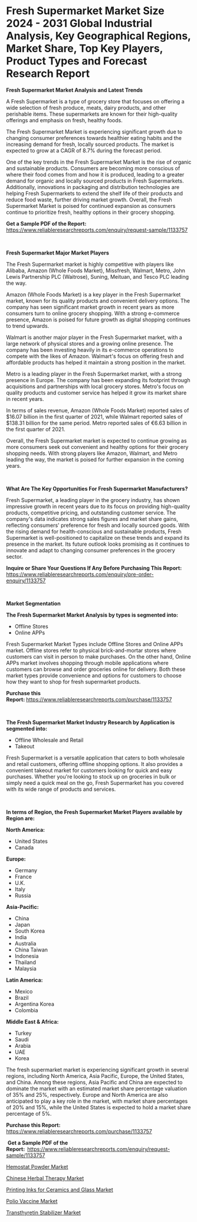 <p><h1>Fresh Supermarket Market Size 2024 - 2031 Global Industrial Analysis, Key Geographical Regions, Market Share, Top Key Players, Product Types and Forecast Research Report</h1></p><p><strong>Fresh Supermarket Market Analysis and Latest Trends</strong></p>
<p><p>A Fresh Supermarket is a type of grocery store that focuses on offering a wide selection of fresh produce, meats, dairy products, and other perishable items. These supermarkets are known for their high-quality offerings and emphasis on fresh, healthy foods.</p><p>The Fresh Supermarket Market is experiencing significant growth due to changing consumer preferences towards healthier eating habits and the increasing demand for fresh, locally sourced products. The market is expected to grow at a CAGR of 8.7% during the forecast period.</p><p>One of the key trends in the Fresh Supermarket Market is the rise of organic and sustainable products. Consumers are becoming more conscious of where their food comes from and how it is produced, leading to a greater demand for organic and locally sourced products in Fresh Supermarkets. Additionally, innovations in packaging and distribution technologies are helping Fresh Supermarkets to extend the shelf life of their products and reduce food waste, further driving market growth. Overall, the Fresh Supermarket Market is poised for continued expansion as consumers continue to prioritize fresh, healthy options in their grocery shopping.</p></p>
<p><strong>Get a Sample PDF of the Report:&nbsp;</strong> <a href="https://www.reliableresearchreports.com/enquiry/request-sample/1133757">https://www.reliableresearchreports.com/enquiry/request-sample/1133757</a></p>
<p>&nbsp;</p>
<p><strong>Fresh Supermarket Major Market Players</strong></p>
<p><p>The Fresh Supermarket market is highly competitive with players like Alibaba, Amazon (Whole Foods Market), Missfresh, Walmart, Metro, John Lewis Partnership PLC (Waitrose), Suning, Meituan, and Tesco PLC leading the way. </p><p>Amazon (Whole Foods Market) is a key player in the Fresh Supermarket market, known for its quality products and convenient delivery options. The company has seen significant market growth in recent years as more consumers turn to online grocery shopping. With a strong e-commerce presence, Amazon is poised for future growth as digital shopping continues to trend upwards.</p><p>Walmart is another major player in the Fresh Supermarket market, with a large network of physical stores and a growing online presence. The company has been investing heavily in its e-commerce operations to compete with the likes of Amazon. Walmart's focus on offering fresh and affordable products has helped it maintain a strong position in the market.</p><p>Metro is a leading player in the Fresh Supermarket market, with a strong presence in Europe. The company has been expanding its footprint through acquisitions and partnerships with local grocery stores. Metro's focus on quality products and customer service has helped it grow its market share in recent years.</p><p>In terms of sales revenue, Amazon (Whole Foods Market) reported sales of $16.07 billion in the first quarter of 2021, while Walmart reported sales of $138.31 billion for the same period. Metro reported sales of €6.63 billion in the first quarter of 2021.</p><p>Overall, the Fresh Supermarket market is expected to continue growing as more consumers seek out convenient and healthy options for their grocery shopping needs. With strong players like Amazon, Walmart, and Metro leading the way, the market is poised for further expansion in the coming years.</p></p>
<p>&nbsp;</p>
<p><strong>What Are The Key Opportunities For Fresh Supermarket Manufacturers?</strong></p>
<p><p>Fresh Supermarket, a leading player in the grocery industry, has shown impressive growth in recent years due to its focus on providing high-quality products, competitive pricing, and outstanding customer service. The company's data indicates strong sales figures and market share gains, reflecting consumers' preference for fresh and locally sourced goods. With the rising demand for health-conscious and sustainable products, Fresh Supermarket is well-positioned to capitalize on these trends and expand its presence in the market. Its future outlook looks promising as it continues to innovate and adapt to changing consumer preferences in the grocery sector.</p></p>
<p><strong>Inquire or Share Your Questions If Any Before Purchasing This Report:</strong> <a href="https://www.reliableresearchreports.com/enquiry/pre-order-enquiry/1133757">https://www.reliableresearchreports.com/enquiry/pre-order-enquiry/1133757</a></p>
<p>&nbsp;</p>
<p><strong>Market Segmentation</strong></p>
<p><strong>The Fresh Supermarket Market Analysis by types is segmented into:</strong></p>
<p><ul><li>Offline Stores</li><li>Online APPs</li></ul></p>
<p><p>Fresh Supermarket Market Types include Offline Stores and Online APPs market. Offline stores refer to physical brick-and-mortar stores where customers can visit in person to make purchases. On the other hand, Online APPs market involves shopping through mobile applications where customers can browse and order groceries online for delivery. Both these market types provide convenience and options for customers to choose how they want to shop for fresh supermarket products.</p></p>
<p><strong>Purchase this Report:&nbsp;</strong><a href="https://www.reliableresearchreports.com/purchase/1133757">https://www.reliableresearchreports.com/purchase/1133757</a></p>
<p>&nbsp;</p>
<p><strong>The Fresh Supermarket Market Industry Research by Application is segmented into:</strong></p>
<p><ul><li>Offline Wholesale and Retail</li><li>Takeout</li></ul></p>
<p><p>Fresh Supermarket is a versatile application that caters to both wholesale and retail customers, offering offline shopping options. It also provides a convenient takeout market for customers looking for quick and easy purchases. Whether you're looking to stock up on groceries in bulk or simply need a quick meal on the go, Fresh Supermarket has you covered with its wide range of products and services.</p></p>
<p>&nbsp;</p>
<p><strong>In terms of Region, the Fresh Supermarket Market Players available by Region are:</strong></p>
<p>
    <p> <strong> North America: </strong>
        <ul>
            <li>United States</li>
            <li>Canada</li>
        </ul>
        </p> 
    <p> <strong> Europe: </strong>
        <ul>
            <li>Germany</li>
            <li>France</li>
            <li>U.K.</li>
            <li>Italy</li>
            <li>Russia</li>
        </ul>
        </p> 
    <p> <strong> Asia-Pacific: </strong>
        <ul>
            <li>China</li>
            <li>Japan</li>
            <li>South Korea</li>
            <li>India</li>
            <li>Australia</li>
            <li>China Taiwan</li>
            <li>Indonesia</li>
            <li>Thailand</li>
            <li>Malaysia</li>
        </ul>
        </p> 
    <p> <strong> Latin America: </strong>
        <ul>
            <li>Mexico</li>
            <li>Brazil</li>
            <li>Argentina Korea</li>
            <li>Colombia</li>
        </ul>
        </p> 
    <p> <strong> Middle East & Africa: </strong>
        <ul>
            <li>Turkey</li>
            <li>Saudi</li>
            <li>Arabia</li>
            <li>UAE</li>
            <li>Korea</li>
        </ul>
    </p>
    </p>
<p><p>The fresh supermarket market is experiencing significant growth in several regions, including North America, Asia Pacific, Europe, the United States, and China. Among these regions, Asia Pacific and China are expected to dominate the market with an estimated market share percentage valuation of 35% and 25%, respectively. Europe and North America are also anticipated to play a key role in the market, with market share percentages of 20% and 15%, while the United States is expected to hold a market share percentage of 5%.</p></p>
<p><strong>Purchase this Report: </strong><a href="https://www.reliableresearchreports.com/purchase/1133757">https://www.reliableresearchreports.com/purchase/1133757</a></p>
<p>&nbsp;<strong>Get a Sample PDF of the Report:&nbsp;&nbsp;</strong><a href="https://www.reliableresearchreports.com/enquiry/request-sample/1133757">https://www.reliableresearchreports.com/enquiry/request-sample/1133757</a></p>
<p><strong></strong></p>
<p><p><a href="https://medium.com/@waltercruz6g/hemostat-powder-market-size-market-outlook-and-market-forecast-2024-to-2031-f98e7563fa5d">Hemostat Powder Market</a></p><p><a href="https://medium.com/@avaalsop666/chinese-herbal-therapy-market-size-market-outlook-and-market-forecast-2024-to-2031-cf35406bf2b5">Chinese Herbal Therapy Market</a></p><p><a href="https://github.com/marloy8/Market-Research-Report-List-3/blob/main/printing-inks-for-ceramics-and-glass-market.md">Printing Inks for Ceramics and Glass Market</a></p><p><a href="https://medium.com/@waltercruz6g/polio-vaccine-market-comprehensive-assessment-by-type-application-and-geography-1f2fd8cba758">Polio Vaccine Market</a></p><p><a href="https://medium.com/@dexterhayes2023/transthyretin-stabilizer-nbsp-market-focuses-on-market-share-size-and-projected-forecast-till-2031-d06b7de4978f">Transthyretin Stabilizer Market</a></p></p>